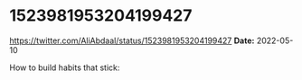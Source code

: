 # 1523981953204199427
https://twitter.com/AliAbdaal/status/1523981953204199427
**Date:** 2022-05-10

How to build habits that stick:
